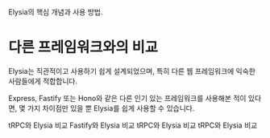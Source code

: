 <script setup>
import Card from '../components/nearl/card.vue'
import Deck from '../components/nearl/card-deck.vue'
</script>

<Deck>
    <Card title="핵심 개념 (5분)" href="/key-concept">
    	Elysia의 핵심 개념과 사용 방법.
    </Card>
</Deck>

# 다른 프레임워크와의 비교

Elysia는 직관적이고 사용하기 쉽게 설계되었으며, 특히 다른 웹 프레임워크에 익숙한 사람들에게 적합합니다.

Express, Fastify 또는 Hono와 같은 다른 인기 있는 프레임워크를 사용해본 적이 있다면, 몇 가지 차이점만 있을 뿐 Elysia를 쉽게 사용할 수 있습니다.

<Deck>
	<Card title="Express에서 마이그레이션" href="/migrate/from-express">
		tRPC와 Elysia 비교
	</Card>
    <Card title="Fastify에서 마이그레이션" href="/migrate/from-fastify">
  		Fastify와 Elysia 비교
    </Card>
    <Card title="Hono에서 마이그레이션" href="/migrate/from-hono">
  		tRPC와 Elysia 비교
    </Card>
    <Card title="tRPC에서 마이그레이션" href="/migrate/from-trpc">
  		tRPC와 Elysia 비교
    </Card>
</Deck>

